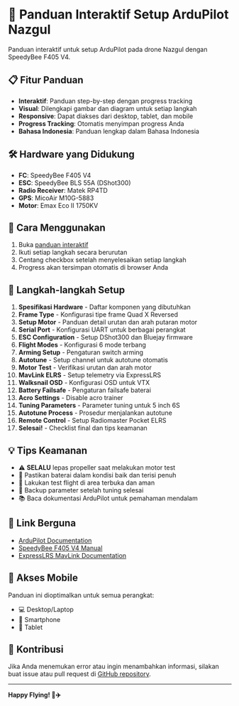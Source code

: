 # 🚁 Panduan Interaktif Setup ArduPilot Nazgul

Panduan interaktif untuk setup ArduPilot pada drone Nazgul dengan SpeedyBee F405 V4.

## 📋 Fitur Panduan

- **Interaktif**: Panduan step-by-step dengan progress tracking
- **Visual**: Dilengkapi gambar dan diagram untuk setiap langkah
- **Responsive**: Dapat diakses dari desktop, tablet, dan mobile
- **Progress Tracking**: Otomatis menyimpan progress Anda
- **Bahasa Indonesia**: Panduan lengkap dalam Bahasa Indonesia

## 🛠️ Hardware yang Didukung

- **FC**: SpeedyBee F405 V4
- **ESC**: SpeedyBee BLS 55A (DShot300)
- **Radio Receiver**: Matek RP4TD
- **GPS**: MicoAir M10G-5883
- **Motor**: Emax Eco II 1750KV

## 📖 Cara Menggunakan

1. Buka [panduan interaktif](https://endymuhardin.github.io/uav-configuration/)
2. Ikuti setiap langkah secara berurutan
3. Centang checkbox setelah menyelesaikan setiap langkah
4. Progress akan tersimpan otomatis di browser Anda

## 🔧 Langkah-langkah Setup

1. **Spesifikasi Hardware** - Daftar komponen yang dibutuhkan
2. **Frame Type** - Konfigurasi tipe frame Quad X Reversed
3. **Setup Motor** - Panduan detail urutan dan arah putaran motor
4. **Serial Port** - Konfigurasi UART untuk berbagai perangkat
5. **ESC Configuration** - Setup DShot300 dan Bluejay firmware
6. **Flight Modes** - Konfigurasi 6 mode terbang
7. **Arming Setup** - Pengaturan switch arming
8. **Autotune** - Setup channel untuk autotune otomatis
9. **Motor Test** - Verifikasi urutan dan arah motor
10. **MavLink ELRS** - Setup telemetry via ExpressLRS
11. **Walksnail OSD** - Konfigurasi OSD untuk VTX
12. **Battery Failsafe** - Pengaturan failsafe baterai
13. **Acro Settings** - Disable acro trainer
14. **Tuning Parameters** - Parameter tuning untuk 5 inch 6S
15. **Autotune Process** - Prosedur menjalankan autotune
16. **Remote Control** - Setup Radiomaster Pocket ELRS
17. **Selesai!** - Checklist final dan tips keamanan

## 💡 Tips Keamanan

- ⚠️ **SELALU** lepas propeller saat melakukan motor test
- 🔋 Pastikan baterai dalam kondisi baik dan terisi penuh
- 📍 Lakukan test flight di area terbuka dan aman
- 💾 Backup parameter setelah tuning selesai
- 📚 Baca dokumentasi ArduPilot untuk pemahaman mendalam

## 🔗 Link Berguna

- [ArduPilot Documentation](https://ardupilot.org/copter/)
- [SpeedyBee F405 V4 Manual](https://store-fhxxhuiq8q.mybigcommerce.com/product_images/img_SpeedyBee_F405_V4_Stack/SpeedyBee_F405_V4_Stack_Manual_EN.pdf)
- [ExpressLRS MavLink Documentation](https://www.expresslrs.org/software/mavlink/)

## 📱 Akses Mobile

Panduan ini dioptimalkan untuk semua perangkat:
- 💻 Desktop/Laptop
- 📱 Smartphone
- 📲 Tablet

## 🤝 Kontribusi

Jika Anda menemukan error atau ingin menambahkan informasi, silakan buat issue atau pull request di [GitHub repository](https://github.com/endymuhardin/uav-configuration).

---

**Happy Flying! 🚁✈️**